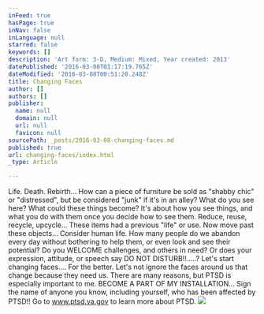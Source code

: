 ```yaml
---
inFeed: true
hasPage: true
inNav: false
inLanguage: null
starred: false
keywords: []
description: 'Art form: 3-D, Medium: Mixed, Year created: 2013'
datePublished: '2016-03-08T01:17:19.765Z'
dateModified: '2016-03-08T00:51:20.248Z'
title: Changing Faces
author: []
authors: []
publisher:
  name: null
  domain: null
  url: null
  favicon: null
sourcePath: _posts/2016-03-08-changing-faces.md
published: true
url: changing-faces/index.html
_type: Article

---
```

Life. Death. Rebirth... How can a piece of furniture be sold as "shabby chic" or "distressed", but be considered "junk" if it's in an alley? What do you see here? What could these things become? It's about how you see things, and what you do with them once you decide how to see them. Reduce, reuse, recycle, upcycle... These items had a previous "life" or use. Now move past these objects... Consider human life. How many people do we abandon every day without bothering to help them, or even look and see their potential? Do you WELCOME challenges, and others in need? Or does your expression, attitude, or speech say DO NOT DISTURB!!.....? Let's start changing faces.... For the better. Let's not ignore the faces around us that change because they need us. There are many reasons, but PTSD is especially important to me. BECOME A PART OF MY INSTALLATION... Sign the name of anyone you know, including yourself, who has been affected by PTSD!! Go to www.ptsd.va.gov to learn more about PTSD.
![](https://the-grid-user-content.s3-us-west-2.amazonaws.com/1fbee9ad-04e7-4c25-830f-28cd98781fe7.png)